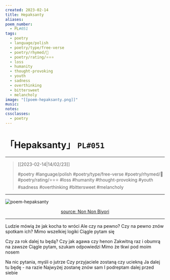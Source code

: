 ```yaml
---
created: 2023-02-14
title: Hepaksanty
aliases:
poem_number:
  - PL#051
tags:
  - poetry
  - language/polish
  - poetry/type/free-verse
  - poetry/rhymed/🔴
  - poetry/rating/⭐⭐⭐
  - loss
  - humanity
  - thought-provoking
  - youth
  - sadness
  - overthinking
  - bittersweet
  - melancholy
image: "[[poem-hepaksanty.png]]"
music:
notes:
cssclasses:
  - poetry
---
```

# 「Hepaksanty」 `PL#051`

---

> [[2023-02-14|14/02/23]]
> 
> #poetry 
> #language/polish 
> #poetry/type/free-verse 
> #poetry/rhymed/🔴 
> #poetry/rating/⭐⭐⭐ 
> #loss #humanity #thought-provoking #youth #sadness #overthinking #bittersweet #melancholy 

---

![poem-hepaksanty](../!art/poem-hepaksanty.png)


<center class="img_caption"><a href="https://kitsu.app/anime/non-non-biyori" class="source-link">source: Non Non Biyori</a></center>

---

Ludzie mówią że jak kocha to wróci
Ale czy na pewno?
Czy na pewno znów spotkam ich?
Mimo wszelkiej logiki
Ciągle pytam się

Czy za rok dalej tu będą?
Czy jak agawa czy henon
Zakwitną raz i obumrą na zawsze
Ciągle pytam, szukam odpowiedzi
Mimo że tkwi pod moim nosem

Na nic pytania, myśli o jutrze
Czy przyjaciele zostaną czy uciekną
Ja dalej tu będę - na razie
Najwyżej zostanę znów sam
I podreptam dalej przed siebie